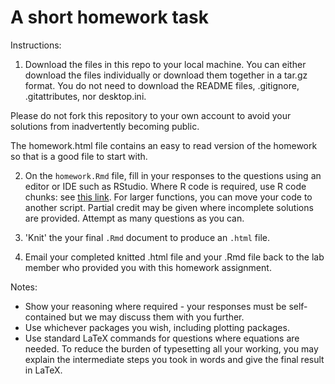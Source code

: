 # A short homework task

Instructions:

1. Download the files in this repo to your local machine. You can either download the files individually or download them together in a tar.gz format. You do not need to download the README files, .gitignore, .gitattributes, nor desktop.ini.

Please do not fork this repository to your own account to avoid your solutions from inadvertently becoming public.

The homework.html file contains an easy to read version of the homework so that is a good file to start with.

2. On the `homework.Rmd` file, fill in your responses to the questions using an editor or IDE such as RStudio. Where R code is required, use R code chunks: see [this link](https://rmarkdown.rstudio.com/lesson-3.html). For larger functions, you can move your code to another script. Partial credit may be given where incomplete solutions are provided. Attempt as many questions as you can.

3. 'Knit' the your final `.Rmd` document to produce an `.html` file. 

4. Email your completed knitted .html file and your .Rmd file back to the lab member who provided you with this homework assignment.


Notes:

- Show your reasoning where required - your responses must be self-contained but we may discuss them with you further.
- Use whichever packages you wish, including plotting packages.
- Use standard LaTeX commands for questions where equations are needed. To reduce the burden of typesetting all your working, you may explain the intermediate steps you took in words and give the final result in LaTeX.
